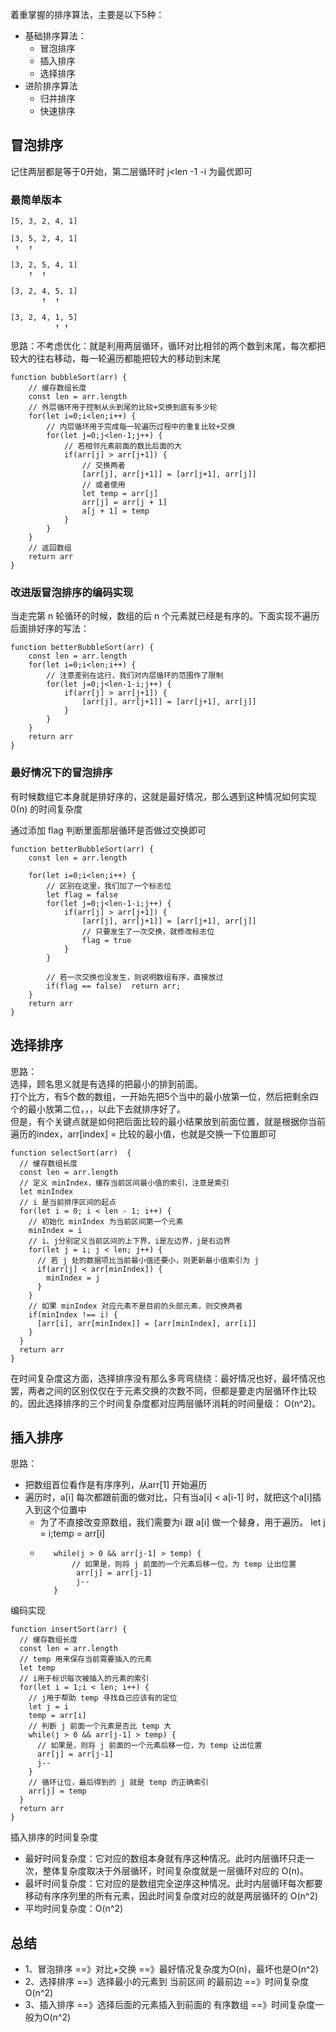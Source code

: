 着重掌握的排序算法，主要是以下5种：
- 基础排序算法：
    - 冒泡排序
    - 插入排序
    - 选择排序
- 进阶排序算法
    - 归并排序
    - 快速排序

## 冒泡排序
记住两层都是等于0开始，第二层循环时 j<len -1 -i 为最优即可
### 最简单版本
```
[5, 3, 2, 4, 1]

[3, 5, 2, 4, 1]
 ↑  ↑

[3, 2, 5, 4, 1]
    ↑  ↑

[3, 2, 4, 5, 1]
       ↑  ↑

[3, 2, 4, 1, 5]
          ↑ ↑
```
思路：不考虑优化：就是利用两层循环，循环对比相邻的两个数到末尾，每次都把较大的往右移动，每一轮遍历都能把较大的移动到末尾
```
function bubbleSort(arr) {
    // 缓存数组长度
    const len = arr.length  
    // 外层循环用于控制从头到尾的比较+交换到底有多少轮
    for(let i=0;i<len;i++) {  
        // 内层循环用于完成每一轮遍历过程中的重复比较+交换
        for(let j=0;j<len-1;j++) {
            // 若相邻元素前面的数比后面的大
            if(arr[j] > arr[j+1]) {  
                // 交换两者
                [arr[j], arr[j+1]] = [arr[j+1], arr[j]]
                // 或者使用
                let temp = arr[j]
                arr[j] = arr[j + 1]
                a[j + 1] = temp
            }
        }
    }
    // 返回数组
    return arr
}
```
### 改进版冒泡排序的编码实现
当走完第 n 轮循环的时候，数组的后 n 个元素就已经是有序的。下面实现不遍历后面排好序的写法：
```
function betterBubbleSort(arr) {
    const len = arr.length  
    for(let i=0;i<len;i++) {
        // 注意差别在这行，我们对内层循环的范围作了限制
        for(let j=0;j<len-1-i;j++) {
            if(arr[j] > arr[j+1]) {
                [arr[j], arr[j+1]] = [arr[j+1], arr[j]]
            }
        }
    }
    return arr
}
```

### 最好情况下的冒泡排序
有时候数组它本身就是排好序的，这就是最好情况，那么遇到这种情况如何实现 0(n) 的时间复杂度

通过添加 flag 判断里面那层循环是否做过交换即可
```
function betterBubbleSort(arr) {
    const len = arr.length  
    
    for(let i=0;i<len;i++) {
        // 区别在这里，我们加了一个标志位
        let flag = false
        for(let j=0;j<len-1-i;j++) {
            if(arr[j] > arr[j+1]) {
                [arr[j], arr[j+1]] = [arr[j+1], arr[j]]
                // 只要发生了一次交换，就修改标志位
                flag = true
            }
        }
        
        // 若一次交换也没发生，则说明数组有序，直接放过
        if(flag == false)  return arr;
    }
    return arr
}
```

## 选择排序
思路：<br>
选择，顾名思义就是有选择的把最小的排到前面。<br>
打个比方，有5个数的数组，一开始先把5个当中的最小放第一位，然后把剩余四个的最小放第二位，，，以此下去就排序好了。<br>
但是，有个关键点就是如何把后面比较的最小结果放到前面位置，就是根据你当前遍历的index，arr[index] = 比较的最小值，也就是交换一下位置即可<br>
```
function selectSort(arr)  {
  // 缓存数组长度
  const len = arr.length 
  // 定义 minIndex，缓存当前区间最小值的索引，注意是索引
  let minIndex  
  // i 是当前排序区间的起点
  for(let i = 0; i < len - 1; i++) { 
    // 初始化 minIndex 为当前区间第一个元素
    minIndex = i  
    // i、j分别定义当前区间的上下界，i是左边界，j是右边界
    for(let j = i; j < len; j++) {  
      // 若 j 处的数据项比当前最小值还要小，则更新最小值索引为 j
      if(arr[j] < arr[minIndex]) {  
        minIndex = j
      }
    }
    // 如果 minIndex 对应元素不是目前的头部元素，则交换两者
    if(minIndex !== i) {
      [arr[i], arr[minIndex]] = [arr[minIndex], arr[i]]
    }
  }
  return arr
}
```
在时间复杂度这方面，选择排序没有那么多弯弯绕绕：最好情况也好，最坏情况也罢，两者之间的区别仅仅在于元素交换的次数不同，但都是要走内层循环作比较的。因此选择排序的三个时间复杂度都对应两层循环消耗的时间量级： O(n^2)。

## 插入排序
思路：
- 把数组首位看作是有序序列，从arr[1] 开始遍历
- 遍历时，a[i] 每次都跟前面的做对比，只有当a[i] < a[i-1] 时，就把这个a[i]插入到这个位置中
    - 为了不直接改变原数组，我们需要为i 跟 a[i] 做一个替身，用于遍历。 let j = i;temp = arr[i]  
    - ```
         while(j > 0 && arr[j-1] > temp) {
             // 如果是，则将 j 前面的一个元素后移一位，为 temp 让出位置
              arr[j] = arr[j-1]   
              j--
         }
      ```

编码实现
```
function insertSort(arr) {
  // 缓存数组长度
  const len = arr.length
  // temp 用来保存当前需要插入的元素
  let temp  
  // i用于标识每次被插入的元素的索引
  for(let i = 1;i < len; i++) {
    // j用于帮助 temp 寻找自己应该有的定位
    let j = i
    temp = arr[i]  
    // 判断 j 前面一个元素是否比 temp 大
    while(j > 0 && arr[j-1] > temp) {
      // 如果是，则将 j 前面的一个元素后移一位，为 temp 让出位置
      arr[j] = arr[j-1]   
      j--
    }
    // 循环让位，最后得到的 j 就是 temp 的正确索引
    arr[j] = temp
  }
  return arr
}
```
插入排序的时间复杂度
- 最好时间复杂度：它对应的数组本身就有序这种情况。此时内层循环只走一次，整体复杂度取决于外层循环，时间复杂度就是一层循环对应的 O(n)。
- 最坏时间复杂度：它对应的是数组完全逆序这种情况。此时内层循环每次都要移动有序序列里的所有元素，因此时间复杂度对应的就是两层循环的 O(n^2)
- 平均时间复杂度：O(n^2)

## 总结
- 1、冒泡排序 ==》对比+交换 ==》最好情况复杂度为O(n)，最坏也是O(n^2)
- 2、选择排序 ==》选择最小的元素到 当前区间 的最前边 ==》时间复杂度O(n^2)
- 3、插入排序 ==》选择后面的元素插入到前面的 有序数组 ==》时间复杂度一般为O(n^2)
